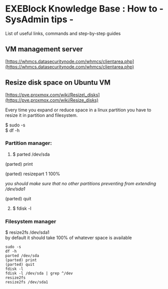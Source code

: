 # EXEBlock Knowledge Base : How to - SysAdmin tips -

List of useful links, commands and step-by-step guides

## VM management server <a id="Howto-SysAdmintips--VMmanagementserver"></a>

[https://whmcs.datasecuritynode.com/whmcs/clientarea.php](https://whmcs.datasecuritynode.com/whmcs/clientarea.php)

## Resize disk space on Ubuntu VM <a id="Howto-SysAdmintips--ResizediskspaceonUbuntuVM"></a>

[https://pve.proxmox.com/wiki/Resize\_disks](https://pve.proxmox.com/wiki/Resize_disks)

Every time you expand or reduce space in a linux partition you have to resize it in partition and filesystem.

$ sudo -s  
$ df -h

### Partition manager: <a id="Howto-SysAdmintips--Partitionmanager:"></a>

1.  $ parted /dev/sda

\(parted\) print

\(parted\) resizepart 1 100% 

 _you should make sure that no other partitions preventing from extending /dev/sda1_                

\(parted\) quit     

2.  $ fdisk -l

### Filesystem manager <a id="Howto-SysAdmintips--Filesystemmanager"></a>

$ resize2fs /dev/sda1  
by default it should take 100% of whatever space is available

```text
sudo -s
df -h
parted /dev/sda
(parted) print                                                            
(parted) quit
fdisk -l
fdisk -l /dev/sda | grep ^/dev
resize2fs
resize2fs /dev/sda1
```

